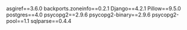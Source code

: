 asgiref==3.6.0
backports.zoneinfo==0.2.1
Django==4.2.1
Pillow==9.5.0
postgres==4.0
psycopg2==2.9.6
psycopg2-binary==2.9.6
psycopg2-pool==1.1
sqlparse==0.4.4

